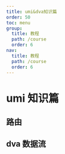 ```yaml
---
title: umi&dva知识篇
order: 50
toc: menu
group:
  title: 教程
  path: /course
  order: 6
nav:
  title: 教程
  path: /course
  order: 6
---
```


# umi 知识篇

## 路由

## dva 数据流
